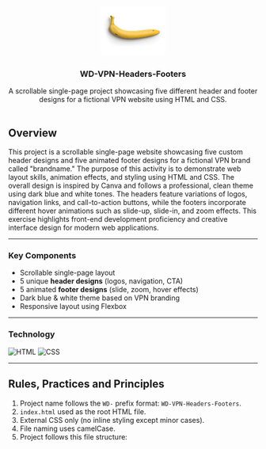 <a name="readme-top"></a>

<br/>

<br />
<div align="center">
  <a href="https://github.com/zyx-0314/">
    <img src="./assets/img/saging.jpg" alt="Logo" width="130" height="100">
  </a>
  <h3 align="center">WD-VPN-Headers-Footers</h3>
</div>

<div align="center">
  A scrollable single-page project showcasing five different header and footer designs for a fictional VPN website using HTML and CSS.
</div>

<br />


## Overview

This project is a scrollable single-page website showcasing five custom header designs and five animated footer designs for a fictional VPN brand called "brandname." The purpose of this activity is to demonstrate web layout skills, animation effects, and styling using HTML and CSS. The overall design is inspired by Canva and follows a professional, clean theme using dark blue and white tones. The headers feature variations of logos, navigation links, and call-to-action buttons, while the footers incorporate different hover animations such as slide-up, slide-in, and zoom effects. This exercise highlights front-end development proficiency and creative interface design for modern web applications.

---

### Key Components

- Scrollable single-page layout
- 5 unique **header designs** (logos, navigation, CTA)
- 5 animated **footer designs** (slide, zoom, hover effects)
- Dark blue & white theme based on VPN branding
- Responsive layout using Flexbox

---

### Technology

![HTML](https://img.shields.io/badge/HTML-E34F26?style=for-the-badge&logo=html5&logoColor=white)
![CSS](https://img.shields.io/badge/CSS-1572B6?style=for-the-badge&logo=css3&logoColor=white)

---

## Rules, Practices and Principles

1. Project name follows the `WD-` prefix format: `WD-VPN-Headers-Footers`.
2. `index.html` used as the root HTML file.
3. External CSS only (no inline styling except minor cases).
4. File naming uses camelCase.
5. Project follows this file structure:


